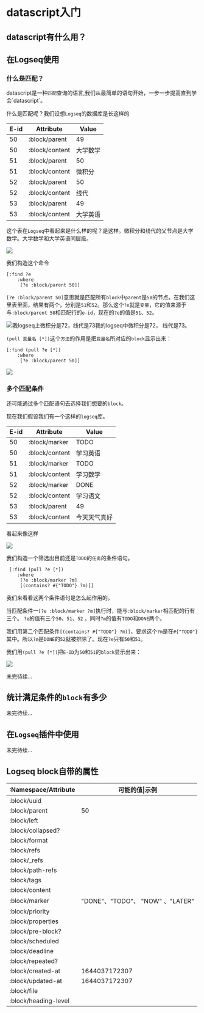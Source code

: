 # datascript入门

## datascript有什么用？

## 在Logseq使用

### 什么是匹配？

datascript是一种`匹配`查询的语言,我们从最简单的语句开始，一步一步提高直到学会\`datascript`。

什么是匹配呢？我们设想`Logseq`的数据库是长这样的

| E-id | Attribute      | Value |
| ---- | -------------- | ----- |
| 50   | :block/parent  | 49    |
| 50   | :block/content | 大学数学  |
| 51   | :block/parent  | 50    |
| 51   | :block/content | 微积分   |
| 52   | :block/parent  | 50    |
| 52   | :block/content | 线代    |
| 53   | :block/parent  | 49    |
| 53   | :block/content | 大学英语  |

这个表在`Logseq`中看起来是什么样的呢？是这样。微积分和线代的父节点是大学数学。大学数学和大学英语同层级。

![](../.gitbook/assets/28.png)

我们构造这个命令

```
[:find ?e 
    :where
     [?e :block/parent 50]]
```

`[?e :block/parent 50]`意思就是匹配所有`block`中`parent`是`50`的节点。在我们这里表里面，结果有两个，分别是`51`和`52`。那么这个`?e`就是`变量`，它的值来源于与`:block/parent 50`相匹配行的`e-id`，现在的`?e`的值是`51`、`52`。

![我logseq上微积分是72，线代是73](../.gitbook/assets/29.png)我的logseq中微积分是72， 线代是73。

`(pull 变量名 [*])`这个`方法`的作用是把`变量名`所对应的`block`显示出来：

```
[:find (pull ?e [*])
    :where
     [?e :block/parent 50]]
```

![](../.gitbook/assets/30.png)

### 

### 多个匹配条件

还可能通过多个匹配语句去选择我们想要的`block`。

现在我们假设我们有一个这样的`logseq`库。

| E-id | Attribute      | Value  |
| ---- | -------------- | ------ |
| 50   | :block/marker  | TODO   |
| 50   | :block/content | 学习英语   |
| 51   | :block/marker  | TODO   |
| 51   | :block/content | 学习数学   |
| 52   | :block/marker  | DONE   |
| 52   | :block/content | 学习语文   |
| 53   | :block/parent  | 49     |
| 53   | :block/content | 今天天气真好 |

看起来像这样

![](../.gitbook/assets/31.png)

我们构造一个筛选出目前还是`TODO`的`任务`的条件语句。

```
 [:find (pull ?e [*]) 
    :where
     [?e :block/marker ?m]
     [(contains? #{"TODO"} ?m)]]
```

我们来看看这两个条件语句是怎么起作用的。

当匹配条件一`[?e :block/marker ?m]`执行时，能与`:block/marker`相匹配的行有三个。 `?e`的值有三个`50`、`51`、`52` 。同时`?m`的值有`TODO`和`DONE`两个。

我们用第二个匹配条件`[(contains? #{"TODO"} ?m)]`，要求这个`?m`是在`#{"TODO"}`其中。所以`?m`是`DONE`的`52`就被排除了。现在`?e`只有`50`和`51`。

我们用`(pull ?e [*])`把`E-ID`为`50`和`51`的`block`显示出来：

![](../.gitbook/assets/32.png)

未完待续...

## 统计满足条件的`block`有多少

未完待续...

## 在`Logseq`插件中使用

未完待续...

## Logseq block自带的属性

| :Namespace/Attribute | 可能的值\|示例                      |
| -------------------- | ----------------------------- |
| :block/uuid          |                               |
| :block/parent        | 50                            |
| :block/left          |                               |
| :block/collapsed?    |                               |
| :block/format        |                               |
| :block/refs          |                               |
| :block/\_refs        |                               |
| :block/path-refs     |                               |
| :block/tags          |                               |
| :block/content       |                               |
| :block/marker        | "DONE"、"TODO"、 "NOW" 、"LATER" |
| :block/priority      |                               |
| :block/properties    |                               |
| :block/pre-block?    |                               |
| :block/scheduled     |                               |
| :block/deadline      |                               |
| :block/repeated?     |                               |
| :block/created-at    | 1644037172307                 |
| :block/updated-at    | 1644037172307                 |
| :block/file          |                               |
| :block/heading-level |                               |
